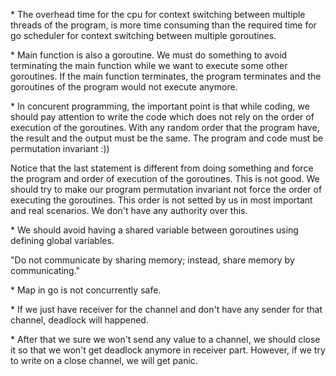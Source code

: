 \* The overhead time for the cpu for context switching between multiple threads of the program, is more time consuming than the required time for go scheduler for context switching between multiple goroutines.

\* Main function is also a goroutine. We must do something to avoid terminating the main function while we want to execute some other goroutines. If the main function terminates, the program terminates and the goroutines of the program would not execute anymore.

\* In concurent programming, the important point is that while coding, we should pay attention to write the code which does not rely on the order of execution of the goroutines. With any random order that the program have, the result and the output must be the same. The program and code must be permutation invariant :))

Notice that the last statement is different from doing something and force the program and order of execution of the goroutines. This is not good. We should try to make our program permutation invariant not force the order of executing the goroutines. This order is not setted by us in most important and real scenarios. We don't have any authority over this.

\* We should avoid having a shared variable between goroutines using defining global variables.

"Do not communicate by sharing memory; instead, share memory by communicating."

\* Map in go is not concurrently safe.

\* If we just have receiver for the channel and don't have any sender for that channel, deadlock will happened.

\* After that we sure we won't send any value to a channel, we should close it so that we won't get deadlock anymore in receiver part. However, if we try to write on a close channel, we will get panic.